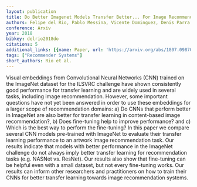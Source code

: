 ```yaml
---
layout: publication
title: Do Better Imagenet Models Transfer Better... For Image Recommendation?
authors: Felipe del Rio, Pablo Messina, Vicente Dominguez, Denis Parra
conference: Arxiv
year: 2018
bibkey: delrio2018do
citations: 5
additional_links: [{name: Paper, url: 'https://arxiv.org/abs/1807.09870'}]
tags: ["Recommender Systems"]
short_authors: Rio et al.
---
```

Visual embeddings from Convolutional Neural Networks (CNN) trained on the
ImageNet dataset for the ILSVRC challenge have shown consistently good
performance for transfer learning and are widely used in several tasks,
including image recommendation. However, some important questions have not yet
been answered in order to use these embeddings for a larger scope of
recommendation domains: a) Do CNNs that perform better in ImageNet are also
better for transfer learning in content-based image recommendation?, b) Does
fine-tuning help to improve performance? and c) Which is the best way to
perform the fine-tuning?
  In this paper we compare several CNN models pre-trained with ImageNet to
evaluate their transfer learning performance to an artwork image recommendation
task. Our results indicate that models with better performance in the ImageNet
challenge do not always imply better transfer learning for recommendation tasks
(e.g. NASNet vs. ResNet). Our results also show that fine-tuning can be helpful
even with a small dataset, but not every fine-tuning works. Our results can
inform other researchers and practitioners on how to train their CNNs for
better transfer learning towards image recommendation systems.